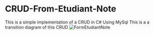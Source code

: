 # CRUD-From-Etudiant-Note
This is a simple implementation of a CRUD in C# Using MySql
This is a a transition diagram of this CRUD
![FormEtudiantNote](https://user-images.githubusercontent.com/116631044/203191292-0fe5faa1-c11e-45ad-bc79-0353093c489f.png)
